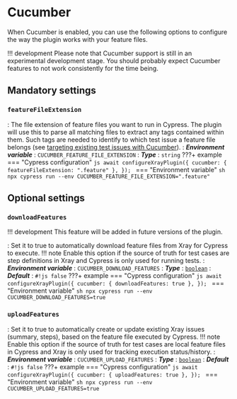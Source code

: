 # Cucumber

When Cucumber is enabled, you can use the following options to configure the way the plugin works with your feature files.

!!! development
    Please note that Cucumber support is still in an experimental development stage.
    You should probably expect Cucumber features to not work consistently for the time being.

## Mandatory settings

### `featureFileExtension`
: The file extension of feature files you want to run in Cypress.
    The plugin will use this to parse all matching files to extract any tags contained within them.
    Such tags are needed to identify to which test issue a feature file belongs (see [targeting existing test issues with Cucumber](../guides/targetingExistingIssues.md#cucumber)).
: ***Environment variable***
    : `CUCUMBER_FEATURE_FILE_EXTENSION`
: ***Type***
    : `string`
???+ example
    === "Cypress configuration"
        ```js
        await configureXrayPlugin({
            cucumber: {
                featureFileExtension: ".feature"
            },
        });
        ```
    === "Environment variable"
        ```sh
        npx cypress run --env CUCUMBER_FEATURE_FILE_EXTENSION=".feature"
        ```

## Optional settings

### `downloadFeatures`
!!! development
    This feature will be added in future versions of the plugin.

: Set it to true to automatically download feature files from Xray for Cypress to execute.
    !!! note
        Enable this option if the source of truth for test cases are step definitions in Xray and Cypress is only used for running tests.
: ***Environment variable***
    : `CUCUMBER_DOWNLOAD_FEATURES`
: ***Type***
    : [`boolean`](types.md#boolean)
: ***Default***
    : `#!js false`
???+ example
    === "Cypress configuration"
        ```js
        await configureXrayPlugin({
            cucumber: {
                downloadFeatures: true
            },
        });
        ```
    === "Environment variable"
        ```sh
        npx cypress run --env CUCUMBER_DOWNLOAD_FEATURES=true
        ```

### `uploadFeatures`
: Set it to true to automatically create or update existing Xray issues (summary, steps), based on the feature file executed by Cypress.
    !!! note
        Enable this option if the source of truth for test cases are local feature files in Cypress and Xray is only used for tracking execution status/history.
: ***Environment variable***
    : `CUCUMBER_UPLOAD_FEATURES`
: ***Type***
    : [`boolean`](types.md#boolean)
: ***Default***
    : `#!js false`
???+ example
    === "Cypress configuration"
        ```js
        await configureXrayPlugin({
            cucumber: {
                uploadFeatures: true
            },
        });
        ```
    === "Environment variable"
        ```sh
        npx cypress run --env CUCUMBER_UPLOAD_FEATURES=true
        ```

